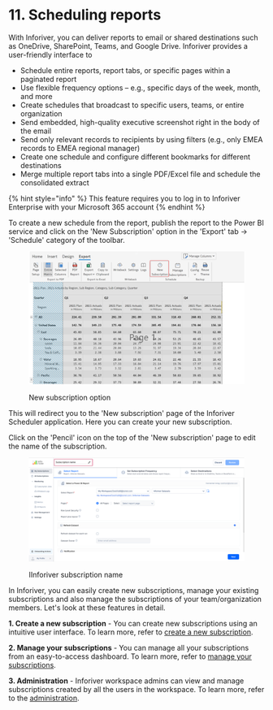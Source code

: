 # 11. Scheduling reports

With Inforiver, you can deliver reports to email or shared destinations such as OneDrive, SharePoint, Teams, and Google Drive​​. Inforiver provides a user-friendly interface to&#x20;

* Schedule entire reports, report tabs, or specific pages within a paginated report​
* Use flexible frequency options – e.g., specific days of the week, month, and more​
* Create schedules that broadcast to specific users, teams, or entire organization​
* Send embedded, high-quality executive screenshot right in the body of the email
* Send only relevant records to recipients by using filters (e.g., only EMEA records to EMEA regional manager)
* Create one schedule and configure different bookmarks for different destinations
* Merge multiple report tabs into a single PDF/Excel file and schedule the consolidated extract

{% hint style="info" %}
This feature requires you to log in to Inforiver Enterprise with your Microsoft 365 account
{% endhint %}

To create a new schedule from the report, publish the report to the Power BI service and click on the 'New Subscription' option in the 'Export' tab -> 'Schedule' category of the toolbar.

<figure><img src="../../.gitbook/assets/new subscription.png" alt=""><figcaption><p>New subscription option</p></figcaption></figure>

This will redirect you to the 'New subscription' page of the Inforiver Scheduler application. Here you can create your new subscription.&#x20;

Click on the 'Pencil' icon on the top of the 'New subscription' page to edit the name of the subscription.

<figure><img src="../../.gitbook/assets/subscription-name.png" alt=""><figcaption><p>IInforiver subscription name</p></figcaption></figure>

In Inforiver, you can easily create new subscriptions, manage your existing subscriptions and also manage the subscriptions of your team/organization members. Let's look at these features in detail.

**1. Create a new subscription** - You can create new subscriptions using an intuitive user interface. To learn more, refer to [create a new subscription](create-new-subscription/select-a-report.md).

**2. Manage your subscriptions** - You can manage all your subscriptions from an easy-to-access dashboard. To learn more, refer to [manage your subscriptions](manage-your-subscriptions.md).

**3. Administration** - Inforiver workspace admins can view and manage subscriptions created by all the users in the workspace. To learn more, refer to the [administration](administration.md).
